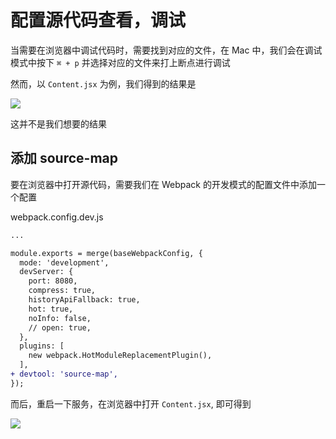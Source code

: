 # 配置源代码查看，调试

当需要在浏览器中调试代码时，需要找到对应的文件，在 Mac 中，我们会在调试模式中按下 `⌘ + p` 并选择对应的文件来打上断点进行调试

然而，以 `Content.jsx` 为例，我们得到的结果是

![](https://ws1.sinaimg.cn/large/006tNbRwgy1fvftf3zrj5j312i0mqjz2.jpg)

这并不是我们想要的结果

## 添加 source-map

要在浏览器中打开源代码，需要我们在 Webpack 的开发模式的配置文件中添加一个配置

webpack.config.dev.js

```diff
...

module.exports = merge(baseWebpackConfig, {
  mode: 'development',
  devServer: {
    port: 8080,
    compress: true,
    historyApiFallback: true,
    hot: true,
    noInfo: false,
    // open: true,
  },
  plugins: [
    new webpack.HotModuleReplacementPlugin(),
  ],
+ devtool: 'source-map',
});
```

而后，重启一下服务，在浏览器中打开 `Content.jsx`, 即可得到

![](https://ws1.sinaimg.cn/large/006tNbRwgy1fvftdqklplj30oe0l8dj9.jpg)


